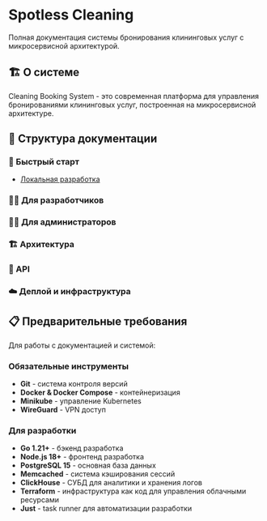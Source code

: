 # Spotless Cleaning

Полная документация системы бронирования клининговых услуг с микросервисной архитектурой.

## 🏗️ О системе

Cleaning Booking System - это современная платформа для управления бронированиями клининговых услуг, построенная на микросервисной архитектуре.

## 📖 Структура документации

### 🚀 Быстрый старт

- [Локальная разработка](./development/setup.md)

### 👨‍💻 Для разработчиков

### 👨‍💼 Для администраторов

### 🏗️ Архитектура

### 📡 API

### ☁️ Деплой и инфраструктура

## 📋 Предварительные требования

Для работы с документацией и системой:

### Обязательные инструменты

- **Git** - система контроля версий
- **Docker & Docker Compose** - контейнеризация
- **Minikube** - управление Kubernetes
- **WireGuard** - VPN доступ

### Для разработки

- **Go 1.21+** - бэкенд разработка
- **Node.js 18+** - фронтенд разработка
- **PostgreSQL 15** - основная база данных
- **Memcached** - система кэширования сессий
- **ClickHouse** - СУБД для аналитики и хранения логов
- **Terraform** - инфраструктура как код для управления облачными ресурсами
- **Just** - task runner для автоматизации разработки
